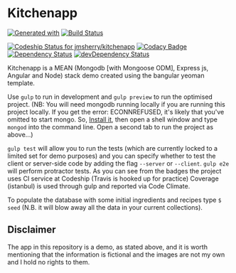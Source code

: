 # Kitchenapp

[![Generated with](https://img.shields.io/badge/generated%20with-bangular-blue.svg?style=flat-square)](https://github.com/42Zavattas/generator-bangular)
[![Build Status](https://travis-ci.org/jmsherry/kitchenapp.svg?branch=master)](https://travis-ci.org/jmsherry/kitchenapp)

[ ![Codeship Status for jmsherry/kitchenapp](https://codeship.com/projects/2eabc9b0-2ace-0133-8c51-622b866f1c07/status?branch=master)](https://codeship.com/projects/98338)
[![Codacy Badge](https://www.codacy.com/project/badge/01f2c1ccfd1147f8a7e449c8de41a712)](https://www.codacy.com/app/james-m-sherry/kitchenapp)
[![Dependency Status](https://david-dm.org/jmsherry/kitchenapp.svg?style=flat)](https://david-dm.org/jmsherry/kitchenapp)
[![devDependency Status](https://david-dm.org/jmsherry/kitchenapp/dev-status.svg)](https://david-dm.org/jmsherry/kitchenapp#info=devDependencies)



Kitchenapp is a MEAN (Mongodb [with Mongoose ODM], Express js, Angular and Node) stack demo created using the bangular yeoman template.

Use `gulp` to run in development and `gulp preview` to run the optimised project. (NB: You will need mongodb running locally if you are running this project locally. If you get the error: ECONNREFUSED, it's likely that you've omitted to start mongo. So, [Install it](http://docs.mongodb.org/master/installation/), then open a shell window and type `mongod` into the command line. Open a second tab to run the project as above...)

`gulp test` will allow you to run the tests (which are currently locked to a limited set for demo purposes) and you can specify whether to test the client or server-side code by adding the flag `--server` or `--client`. `gulp e2e` will perform protractor tests. As you can see from the badges the project uses CI service at Codeship (Travis is hooked up for practice) Coverage (istanbul) is used through gulp and reported via Code Climate.

To populate the database with some initial ingredients and recipes type `$ seed` (N.B. it will blow away all the data in your current collections).

## Disclaimer
The app in this repository is a demo, as stated above, and it is worth mentioning that the information is fictional and the images are not my own and I hold no rights to them.

